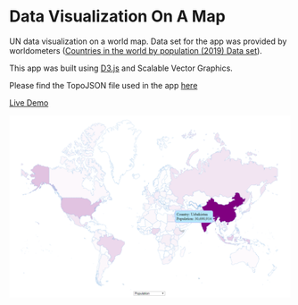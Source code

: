 # Data Visualization On A Map
UN data visualization on a world map. Data set for the app was provided by worldometers ([Countries in the world by population (2019) Data set](https://www.worldometers.info/world-population/population-by-country/)).

This app was built using [D3.js](https://d3js.org/) and Scalable Vector Graphics.

Please find the TopoJSON file used in the app [here](//unpkg.com/world-atlas@1.1.4/world/50m.json)

[Live Demo](https://dilanlivera.github.io/data-visualization-on-a-map/)

![alt text](https://github.com/DilanLivera/data-visualization-on-a-map/blob/master/img/data-visualization-on-a-map.png)
